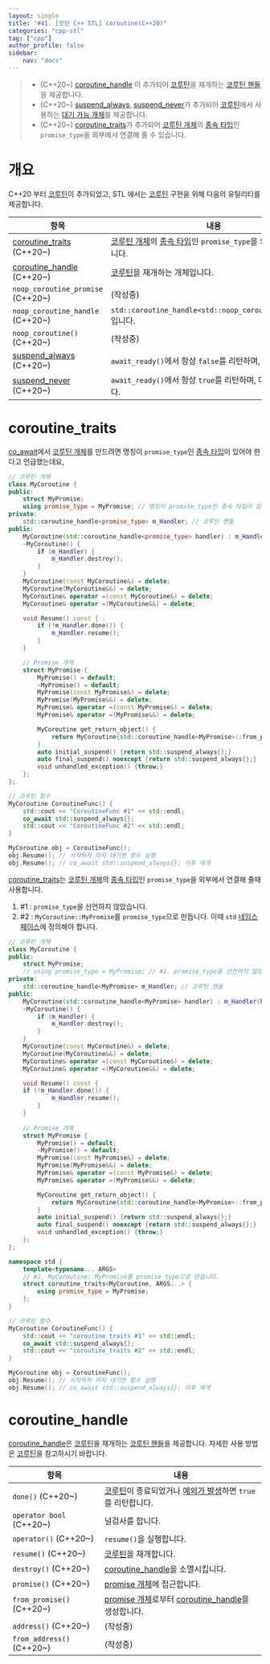```yaml
---
layout: single
title: "#41. [모던 C++ STL] coroutine(C++20)"
categories: "cpp-stl"
tag: ["cpp"]
author_profile: false
sidebar: 
    nav: "docs"
---
```


> * (C++20~) [coroutine_handle](https://tango1202.github.io/cpp-stl/modern-cpp-stl-coroutine/#coroutine_handle) 이 추가되어 [코루틴](https://tango1202.github.io/cpp/modern-cpp-coroutine/)을 재개하는 [코루틴 핸들](https://tango1202.github.io/cpp/modern-cpp-coroutine/#%EC%BD%94%EB%A3%A8%ED%8B%B4-%ED%95%A8%EC%88%98-%EC%BD%94%EB%A3%A8%ED%8B%B4-%EA%B0%9C%EC%B2%B4-%EC%BD%94%EB%A3%A8%ED%8B%B4-%ED%95%B8%EB%93%A4-promise-%EA%B0%9C%EC%B2%B4)을 제공합니다.
> * (C++20~) [suspend_always](https://tango1202.github.io/cpp/modern-cpp-coroutine/#%EB%8C%80%EA%B8%B0-%EA%B0%80%EB%8A%A5-%EA%B0%9C%EC%B2%B4suspend_always-%EC%99%80-suspend_never), [suspend_never](https://tango1202.github.io/cpp/modern-cpp-coroutine/#%EB%8C%80%EA%B8%B0-%EA%B0%80%EB%8A%A5-%EA%B0%9C%EC%B2%B4suspend_always-%EC%99%80-suspend_never)가 추가되어 [코루틴](https://tango1202.github.io/cpp/modern-cpp-coroutine/)에서 사용하는 [대기 가능 개체](https://tango1202.github.io/cpp/modern-cpp-coroutine/#%EB%8C%80%EA%B8%B0-%EA%B0%80%EB%8A%A5-%EA%B0%9C%EC%B2%B4suspend_always-%EC%99%80-suspend_never)를 제공합니다.
> * (C++20~) [coroutine_traits](https://tango1202.github.io/cpp-stl/modern-cpp-stl-coroutine/#coroutine_traits)가 추가되어 [코루틴 개체](https://tango1202.github.io/cpp/modern-cpp-coroutine/#%EC%BD%94%EB%A3%A8%ED%8B%B4-%ED%95%A8%EC%88%98-%EC%BD%94%EB%A3%A8%ED%8B%B4-%EA%B0%9C%EC%B2%B4-%EC%BD%94%EB%A3%A8%ED%8B%B4-%ED%95%B8%EB%93%A4-promise-%EA%B0%9C%EC%B2%B4)의 [종속 타입](https://tango1202.github.io/legacy-cpp-stl/legacy-cpp-stl-template-parameter-argument/#%EC%A2%85%EC%86%8D-%ED%83%80%EC%9E%85)인 `promise_type`을 외부에서 연결해 줄 수 있습니다.

# 개요

C++20 부터 [코루틴](https://tango1202.github.io/cpp/modern-cpp-coroutine/)이 추가되었고, STL 에서는 [코루틴](https://tango1202.github.io/cpp/modern-cpp-coroutine/) 구현을 위해 다음의 유틸리티를 제공합니다.

|항목|내용|
|--|--|
|[coroutine_traits](https://tango1202.github.io/cpp-stl/modern-cpp-stl-coroutine/#coroutine_traits) (C++20~)|[코루틴 개체](https://tango1202.github.io/cpp/modern-cpp-coroutine/#%EC%BD%94%EB%A3%A8%ED%8B%B4-%ED%95%A8%EC%88%98-%EC%BD%94%EB%A3%A8%ED%8B%B4-%EA%B0%9C%EC%B2%B4-%EC%BD%94%EB%A3%A8%ED%8B%B4-%ED%95%B8%EB%93%A4-promise-%EA%B0%9C%EC%B2%B4)의 [종속 타입](https://tango1202.github.io/legacy-cpp-stl/legacy-cpp-stl-template-parameter-argument/#%EC%A2%85%EC%86%8D-%ED%83%80%EC%9E%85)인 `promise_type`을 외부에서 정의합니다.|
|[coroutine_handle](https://tango1202.github.io/cpp-stl/modern-cpp-stl-coroutine/#coroutine_handle) (C++20~)|[코루틴](https://tango1202.github.io/cpp/modern-cpp-coroutine/)을 재개하는 개체입니다.|
|`noop_coroutine_promise` (C++20~)|(작성중)|
|`noop_coroutine_handle` (C++20~)|`std::coroutine_handle<std::noop_coroutine_promise>`입니다.|
|`noop_coroutine()` (C++20~)|(작성중)|
|[suspend_always](https://tango1202.github.io/cpp/modern-cpp-coroutine/#%EB%8C%80%EA%B8%B0-%EA%B0%80%EB%8A%A5-%EA%B0%9C%EC%B2%B4suspend_always-%EC%99%80-suspend_never) (C++20~)|`await_ready()`에서 항상 `false`를 리턴하며, 대기합니다.|
|[suspend_never](https://tango1202.github.io/cpp/modern-cpp-coroutine/#%EB%8C%80%EA%B8%B0-%EA%B0%80%EB%8A%A5-%EA%B0%9C%EC%B2%B4suspend_always-%EC%99%80-suspend_never) (C++20~)|`await_ready()`에서 항상 `true`를 리턴하며, 대기하지 않습니다.|

# coroutine_traits

[co_await](https://tango1202.github.io/cpp/modern-cpp-coroutine/#co_await)에서 [코루틴 개체](https://tango1202.github.io/cpp/modern-cpp-coroutine/#%EC%BD%94%EB%A3%A8%ED%8B%B4-%ED%95%A8%EC%88%98-%EC%BD%94%EB%A3%A8%ED%8B%B4-%EA%B0%9C%EC%B2%B4-%EC%BD%94%EB%A3%A8%ED%8B%B4-%ED%95%B8%EB%93%A4-promise-%EA%B0%9C%EC%B2%B4)를 만드려면 명칭이 `promise_type`인 [종속 타입](https://tango1202.github.io/legacy-cpp-stl/legacy-cpp-stl-template-parameter-argument/#%EC%A2%85%EC%86%8D-%ED%83%80%EC%9E%85)이 있어야 한다고 언급했는데요,

```cpp
// 코루틴 개체
class MyCoroutine {  
public:
    struct MyPromise;
    using promise_type = MyPromise; // 명칭이 promise_type인 종속 타입이 있어야 합니다.
private:
    std::coroutine_handle<promise_type> m_Handler; // 코루틴 핸들
public:
    MyCoroutine(std::coroutine_handle<promise_type> handler) : m_Handler(handler) {}
    ~MyCoroutine() {
        if (m_Handler) {
            m_Handler.destroy(); 
        }
    }
    MyCoroutine(const MyCoroutine&) = delete;
    MyCoroutine(MyCoroutine&&) = delete;
    MyCoroutine& operator =(const MyCoroutine&) = delete;
    MyCoroutine& operator =(MyCoroutine&&) = delete;

    void Resume() const { .
        if (!m_Handler.done()) { 
            m_Handler.resume(); 
        }
    } 

    // Promise 개체
    struct MyPromise { 
        MyPromise() = default;
        ~MyPromise() = default;
        MyPromise(const MyPromise&) = delete;
        MyPromise(MyPromise&&) = delete;
        MyPromise& operator =(const MyPromise&) = delete;
        MyPromise& operator =(MyPromise&&) = delete;

        MyCoroutine get_return_object() { 
            return MyCoroutine{std::coroutine_handle<MyPromise>::from_promise(*this)};
        }
        auto initial_suspend() {return std::suspend_always{};} 
        auto final_suspend() noexcept {return std::suspend_always{};} 
        void unhandled_exception() {throw;} 
    };
};

// 코루틴 함수
MyCoroutine CoroutineFunc() {  
    std::cout << "CoroutineFunc #1" << std::endl;
    co_await std::suspend_always{}; 
    std::cout << "CoroutineFunc #2" << std::endl;
}

MyCoroutine obj = CoroutineFunc();
obj.Resume(); // 시작하자 마자 대기한 함수 실행
obj.Resume(); // co_await std::suspend_always{}; 이후 재개 
```
[coroutine_traits](https://tango1202.github.io/cpp-stl/modern-cpp-stl-coroutine/#coroutine_traits)는 [코루틴 개체](https://tango1202.github.io/cpp/modern-cpp-coroutine/#%EC%BD%94%EB%A3%A8%ED%8B%B4-%ED%95%A8%EC%88%98-%EC%BD%94%EB%A3%A8%ED%8B%B4-%EA%B0%9C%EC%B2%B4-%EC%BD%94%EB%A3%A8%ED%8B%B4-%ED%95%B8%EB%93%A4-promise-%EA%B0%9C%EC%B2%B4)의 [종속 타입](https://tango1202.github.io/legacy-cpp-stl/legacy-cpp-stl-template-parameter-argument/#%EC%A2%85%EC%86%8D-%ED%83%80%EC%9E%85)인 `promise_type`을 외부에서 연결해 줄때 사용합니다.

1. #1 : `promise_type`을 선언하지 않았습니다.
2. #2 :  `MyCoroutine::MyPromise`를 `promise_type`으로 만듭니다. 이때 `std` [네임스페이스](https://tango1202.github.io/legacy-cpp-guide/legacy-cpp-guide-namespace/)에 정의해야 합니다.

```cpp
// 코루틴 개체
class MyCoroutine {  
public:
    struct MyPromise;     
    // using promise_type = MyPromise; // #1. promise_type을 선언하지 않았습니다.
private:
    std::coroutine_handle<MyPromise> m_Handler; // 코루틴 핸들
public:
    MyCoroutine(std::coroutine_handle<MyPromise> handler) : m_Handler(handler) {}
    ~MyCoroutine() {     
        if (m_Handler) {
            m_Handler.destroy();  
        }
    }
    MyCoroutine(const MyCoroutine&) = delete;
    MyCoroutine(MyCoroutine&&) = delete;
    MyCoroutine& operator =(const MyCoroutine&) = delete;
    MyCoroutine& operator =(MyCoroutine&&) = delete;

    void Resume() const { 
    if (!m_Handler.done()) { 
            m_Handler.resume(); 
        }
    } 
    
    // Promise 개체
    struct MyPromise { 
        MyPromise() = default;
        ~MyPromise() = default;
        MyPromise(const MyPromise&) = delete;
        MyPromise(MyPromise&&) = delete;
        MyPromise& operator =(const MyPromise&) = delete;
        MyPromise& operator =(MyPromise&&) = delete;

        MyCoroutine get_return_object() { 
            return MyCoroutine{std::coroutine_handle<MyPromise>::from_promise(*this)};
        }
        auto initial_suspend() {return std::suspend_always{};} 
        auto final_suspend() noexcept {return std::suspend_always{};} 
        void unhandled_exception() {throw;} 
    };
};  

namespace std {
    template<typename... ARGS>
    // #2. MyCoroutine::MyPromise를 promise_type으로 만듭니다.
    struct coroutine_traits<MyCoroutine, ARGS...> { 
        using promise_type = MyPromise;
    };
}

// 코루틴 함수
MyCoroutine CoroutineFunc() {  
    std::cout << "coroutine_traits #1" << std::endl;
    co_await std::suspend_always{}; 
    std::cout << "coroutine_traits #2" << std::endl;
} 

MyCoroutine obj = CoroutineFunc();
obj.Resume(); // 시작하자 마자 대기한 함수 실행
obj.Resume(); // co_await std::suspend_always{}; 이후 재개 
```

# coroutine_handle

[coroutine_handle](https://tango1202.github.io/cpp-stl/modern-cpp-stl-coroutine/#coroutine_handle)은 [코루틴](https://tango1202.github.io/cpp/modern-cpp-coroutine/)을 재개하는 [코루틴 핸들](https://tango1202.github.io/cpp/modern-cpp-coroutine/#%EC%BD%94%EB%A3%A8%ED%8B%B4-%ED%95%A8%EC%88%98-%EC%BD%94%EB%A3%A8%ED%8B%B4-%EA%B0%9C%EC%B2%B4-%EC%BD%94%EB%A3%A8%ED%8B%B4-%ED%95%B8%EB%93%A4-promise-%EA%B0%9C%EC%B2%B4)을 제공합니다. 자세한 사용 방법은 [코루틴](https://tango1202.github.io/cpp/modern-cpp-coroutine/)을 참고하시기 바랍니다.

|항목|내용|
|--|--|
|`done()` (C++20~)|[코루틴](https://tango1202.github.io/cpp/modern-cpp-coroutine/)이 종료되었거나 [예외가 발생](https://tango1202.github.io/legacy-cpp-exception/legacy-cpp-exception-mechanism/#%EC%98%88%EC%99%B8-%EB%B0%9C%EC%83%9D%EA%B3%BC-%ED%83%90%EC%A7%80try-catch-throw)하면 `true`를 리턴합니다.|
|`operator bool` (C++20~)|널검사를 합니다.|
|`operator()` (C++20~)|`resume()`을 실행합니다.|
|`resume()` (C++20~)|[코루틴](https://tango1202.github.io/cpp/modern-cpp-coroutine/)을 재개합니다.|
|`destroy()` (C++20~)|[coroutine_handle](https://tango1202.github.io/cpp-stl/modern-cpp-stl-coroutine/#coroutine_handle)을 소멸시킵니다.|
|`promise()` (C++20~)|[promise 개체](https://tango1202.github.io/cpp/modern-cpp-coroutine/#promise-%EA%B0%9C%EC%B2%B4)에 접근합니다.|
|`from_promise()` (C++20~)|[promise 개체](https://tango1202.github.io/cpp/modern-cpp-coroutine/#promise-%EA%B0%9C%EC%B2%B4)로부터 [coroutine_handle](https://tango1202.github.io/cpp-stl/modern-cpp-stl-coroutine/#coroutine_handle)을 생성합니다.|
|`address()` (C++20~)|(작성중)|
|`from_address()` (C++20~)|(작성중)|


